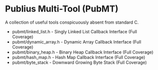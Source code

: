 # Publius Multi-Tool (PubMT)

A collection of useful tools conspicuously absent from standard C.

- pubmt/linked_list.h - Singly Linked List Callback Interface (Full Coverage)
- pubmt/dynamic_array.h - Dynamic Array Callback Interface (Full Coverage)
- pubmt/binary_heap.h - Binary Heap Callback Interface (Full Coverage) 
- pubmt/hash_map.h - Hash Map Callback Interface (Full Coverage) 
- pubmt/byte_stack - Downward Growing Byte Stack (Full Coverage)

